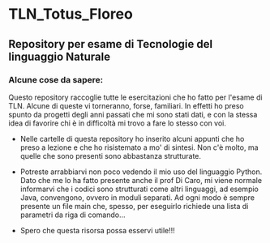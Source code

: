 # TLN_Totus_Floreo
## Repository per esame di Tecnologie del linguaggio Naturale


### Alcune cose da sapere:
Questo repository raccoglie tutte le esercitazioni che ho fatto per l'esame di TLN. Alcune di queste vi torneranno, forse, familiari. In effetti ho preso spunto da progetti degli anni passati che mi sono stati dati, e con la stessa idea di favorire chi è in difficoltà mi trovo a fare lo stesso con voi. 

- Nelle cartelle di questa repository ho inserito alcuni appunti che ho preso a lezione e che ho risistemato a mo' di sintesi. Non c'è molto, ma quelle che sono presenti sono abbastanza strutturate.

- Potreste arrabbiarvi non poco vedendo il mio uso del linguaggio Python. Dato che me lo ha fatto presente anche il prof Di Caro, mi viene normale informarvi che i codici sono strutturati come altri linguaggi, ad esempio Java, convengono, ovvero in moduli separati. Ad ogni modo è sempre presente un file main che, spesso, per eseguirlo richiede una lista di parametri da riga di comando...

- Spero che questa risorsa possa esservi utile!!!
